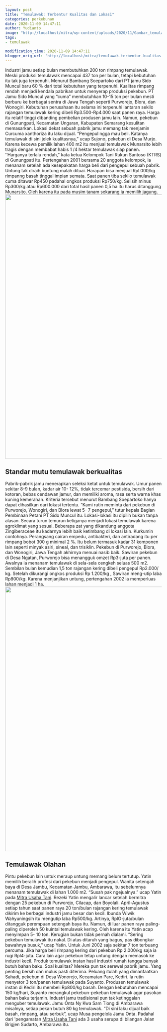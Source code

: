 ```yaml
---
layout: post
title: "Temulawak: Terbentur Kualitas dan Lokasi"
categories: perkebunan
date: 2020-11-09 14:47:11
author: Yudianto
image: "http://localhost/mitra/wp-content/uploads/2020/11/Gambar_temulawak_1151x720.jpg"
tags:
- temulawak

modification_time: 2020-11-09 14:47:11
blogger_orig_url: "http://localhost/mitra/temulawak-terbentur-kualitas-dan.html"
---
```


Industri jamu setiap bulan membutuhkan 200 ton rimpang temulawak. Meski produksi temulawak mencapai 437 ton per bulan, tetapi kebutuhan itu tak juga terpenuhi. Menurut Bambang Soepartoko dari PT jamu Sido Muncul baru 60 % dari total kebutuhan yang terpenuhi. Kualitas rimpang rendah menjadi kendala pabrikan untuk menyerap produksi pekebun.
PT Jamu Sido Muncul yang “cuma” membutuhkan 10-15 ton per bulan mesti berburu ke berbagai sentra di Jawa Tengah seperti Purworejo, Blora, dan Wonogiri. Kebutuhan perusahaan itu selama ini terpenuhi lantaran sekilo rajangan temulawak kering dibeli Rp3.500-Rp4.000 saat panen raya. Harga itu relatif tinggi dibanding pembelian produsen jamu lain.
Namun, pekebun di Gunungpati, Kecamatan Ungaran, Kabupaten Semarang kesulitan memasarkan. Lokasi dekat sebuah pabrik jamu memang tak menjamin Curcuma xanthoriza itu laku dijual. “Pengepul ngga mau beli. Katanya temulawak di sini jelek kualitasnya,” ucap Sujono, pekebun di Desa Murjo. Karena kecewa pemilik lahan 400 m2 itu menjual temulawak Munarsito lebih tragis dengan membabat habis 1 /4 hektar temulawak siap panen. ’’Harganya terlalu rendah,” kata ketua Kelompok Tani Rukun Santoso (KTRS) di Gunungpati itu. Pertengahan 2001 bersama 20 anggota kelompok, ia menanam setelah ada kesepakatan harga beli dari pengepul sebuah pabrik.
Untung tak diraih buntung malah dituai. Harapan bisa menjual Rpl.000/kg rimpanng basah tinggal impian semata. Saat panen tiba sekilo temulawak cuma ditawar Rp450 padahal ongkos produksi Rp750/kg. Selisih minus Rp300/kg atau Rp600.000 dari total hasil panen 0,5 ha itu harus ditanggung Munarsito. Oleh karena itu pada musim tanam sekarang ia memilih jagung.
<a href="http://127.0.0.1/mitra/wp-content/uploads/2020/11/Temulawak.jpg"><img class="aligncenter wp-image-20471 size-full" src="http://127.0.0.1/mitra/wp-content/uploads/2020/11/Temulawak.jpg" alt="" width="1511" height="850" /></a>
<h2 id="mutu">Standar mutu temulawak berkualitas</h2>
Pabrik-pabrik jamu menerapkan seleksi ketat untuk temulawak. Umur panen sekitar 8-9 bulan, kadar air 10- 12%, tidak tercemar pestisida, bersih dari kotoran, bebas cendawan jamur, dan memiliki aroma, rasa serta warna khas kuning kemerahan. Kriteria tersebut menurut Bambang Soepartoko hanya dapat dihasilkan dari lokasi tertentu. “Kami rutin meminta dari pekebun di Purworejo, Wonogiri, dan Blora lewat 5- 7 pengepul,” tutur kepala Bagian Pembinaan Petani PT Sido Muncul itu.
Lokasi-lokasi itu dipilih bukan tanpa alasan. Secara turun temurun ketiganya menjadi lokasi temulawak karena agroklimat yang sesuai. Beberapa zat yang dikandung anggota Zingiberaceae itu kadarnya lebih baik ketimbang di lokasi lain. Kurkumin contohnya. Perangsang cairan empedu, antibakteri, dan antiradang itu per rimpang bobot 300 g minimal 2 %. Itu belum termasuk kadar 31 komponen lain seperti minyak asiri, sineal, dan trisiklin.
Pekebun di Purworejo, Blora, dan Wonogiri, Jawa Tengah akhirnya menuai nasib baik. Sawiran pekebun di Desa Ngatan, Purworejo bisa menangguk omzet Rp3-juta per panen. Awalnya ia menanam temulawak di sela-sela cengkeh seluas 500 m2. Sembilan bulan kemudian 1,5 ton rajangan kering dibeli pengepul Rp2.000/ kg. Setelah dikurangi ongkos produksi Rp 1.200/kg , Sawiran meng-utip laba Rp800/kg. Karena menjanjikan untung, pertengahan 2002 ia memperluas lahan menjadi 1 ha.
<a href="http://127.0.0.1/mitra/wp-content/uploads/2020/11/rimpang-Temulawak.jpg"><img class="aligncenter wp-image-20472 size-full" src="http://127.0.0.1/mitra/wp-content/uploads/2020/11/rimpang-Temulawak.jpg" alt="" width="1511" height="850" /></a>
<h2 id="Olahan">Temulawak Olahan</h2>
Pintu pekebun lain untuk meraup untung memang belum tertutup. Yatin memilih beralih profesi dari pekebun menjadi pengepul. Wanita setengah baya di Desa Jambu, Kecamatan Jambu, Ambarawa, itu sebelumnya menanam temulawak di lahan 1.000 m2. “Susah pak ngejualnya.” ucap Yatin pada <a href="http://127.0.0.1/mitra">Mitra Usaha Tani</a>.
Rezeki Yatin mengalir lancar setelah bermitra dengan 25 pekebun di Purworejo, Cilacap, dan Boyolali. April-Agustus setiap tahun saat panen raya 20 ton/bulan rajangan kering temulawak dikirim ke berbagai industri jamu besar dan kecil. Ibunda Wiwik Wahyuningsih itu mengutip laba Rp500/kg. Artinya, RplO-juta/bulan ditangguk perempuan setengah baya itu. Namun, di luar panen raya paling-paling diperoleh 50 kuintal temulawak kering. Oleh karena itu Yatin acap menyimpan 5- 10 ton.
Kerugian bukan tidak pernah dialami. “Sering pekebun temulawak itu nakal. Di atas ditaruh yang bagus, pas dibongkar bawahnya busuk,” ucap Yatin. Untuk Juni 2002 saja sekitar 7 ton terbuang percuma. Jika harga beli rimpang kering dari pekebun Rp 2.000/kg saja ia rugi Rpl4-juta.
Cara lain agar pekebun tetap untung dengan memasok ke industri kecil. Produk temulawak instan hasil industri rumah tangga banyak butuh bahan baku. Soal kualitas? Mereka pun tak serewel pabrik jamu. Yang penting bersih dan mulus pasti diterima. Peluang itulah yang dimanfaatkan Sahadi, pekebun di Desa Wonorejo, Kecamatan Pare, Kediri. Ia rutin menyetor 3 ton/panen temulawak pada Suyanto. Produsen temulawak instan di Kediri itu membeli Rp800/kg basah. Dengan kebutuhan mencapai 150 kg/hari, Suyanto merangkul pekebun-pekebun temulawak agar pasokan bahan baku terjamin.
Industri jamu tradisional pun tak ketinggalan menguber temulawak. Jamu Onta Ny Kwa Sam Tiong di Ambarawa misalnya, setiap pekan butuh 80 kg temulawak. “Di sini laku dijual baik basah, rimpang, atau serbuk”, ucap Musa pengelola Jamu Onta. Padahal dari 'pengamatan <a href="http://127.0.0.1/mitra">Mitra Usaha Tani</a> ada 3 usaha serupa di bilangan Jalan Brigjen Sudarto, Ambarawa itu.
